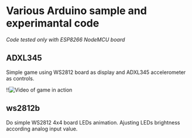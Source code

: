 # Various Arduino sample and experimantal code

*Code tested only with ESP8266 NodeMCU board*

## ADXL345

Simple game using WS2812 board as display and ADXL345 accelerometer as controls.

!!![Video of game in action](https://www.instagram.com/p/BP7YtLjh0JA/?taken-by=talkingpipe)

## ws2812b

Do simple WS2812 4x4 board LEDs animation. Ajusting LEDs brightness according analog input value.
